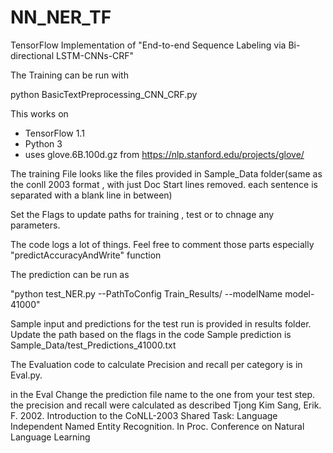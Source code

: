 # NN_NER_TF
TensorFlow Implementation of "End-to-end Sequence Labeling via Bi-directional LSTM-CNNs-CRF"

The Training can be run with

python BasicTextPreprocessing_CNN_CRF.py

This works on 
- TensorFlow 1.1
- Python 3
- uses glove.6B.100d.gz from https://nlp.stanford.edu/projects/glove/

The training File looks like the files provided in Sample_Data folder(same as the conll 2003 format , with just Doc Start lines removed. each sentence is separated with a blank line in between)

Set the Flags to update paths for training , test or to chnage any parameters. 

The code logs a lot of things. Feel free to
comment those parts especially "predictAccuracyAndWrite" function

The prediction can be run as 

"python test_NER.py --PathToConfig Train_Results/ --modelName model-41000"

Sample input and predictions for the test run is provided in results folder. Update the path based on the flags in the code
Sample prediction is Sample_Data/test_Predictions_41000.txt

The Evaluation code to calculate Precision and recall per category is in Eval.py. 

in the Eval Change the prediction file name to the one from your test step. the precision and recall were calculated as described 
Tjong Kim Sang, Erik. F. 2002. Introduction to the CoNLL-2003 Shared Task: Language Independent Named Entity Recognition. In Proc. Conference on Natural Language Learning
